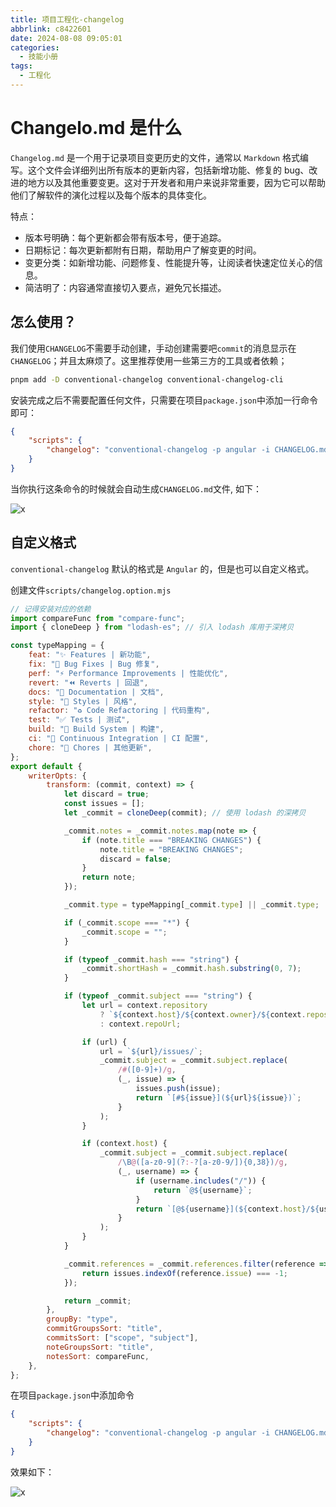 ```yaml
---
title: 项目工程化-changelog
abbrlink: c8422601
date: 2024-08-08 09:05:01
categories:
  - 技能小册
tags:
  - 工程化
---
```


# Changelo.md 是什么

`Changelog.md` 是一个用于记录项目变更历史的文件，通常以 `Markdown` 格式编写。这个文件会详细列出所有版本的更新内容，包括新增功能、修复的 bug、改进的地方以及其他重要变更。这对于开发者和用户来说非常重要，因为它可以帮助他们了解软件的演化过程以及每个版本的具体变化。

特点：

- 版本号明确：每个更新都会带有版本号，便于追踪。
- 日期标记：每次更新都附有日期，帮助用户了解变更的时间。
- 变更分类：如新增功能、问题修复、性能提升等，让阅读者快速定位关心的信息。
- 简洁明了：内容通常直接切入要点，避免冗长描述。

## 怎么使用？

我们使用`CHANGELOG`不需要手动创建，手动创建需要吧`commit`的消息显示在`CHANGELOG`；并且太麻烦了。这里推荐使用一些第三方的工具或者依赖；

```bash
pnpm add -D conventional-changelog conventional-changelog-cli
```

安装完成之后不需要配置任何文件，只需要在项目`package.json`中添加一行命令即可：

```json
{
	"scripts": {
		"changelog": "conventional-changelog -p angular -i CHANGELOG.md -s -r 0"
	}
}
```

当你执行这条命令的时候就会自动生成`CHANGELOG.md`文件, 如下：

![x](https://cn-sy1.rains3.com/cdn/images/image.45o6bf0ut.webp)

## 自定义格式

`conventional-changelog` 默认的格式是 `Angular` 的，但是也可以自定义格式。

创建文件`scripts/changelog.option.mjs`

```js
// 记得安装对应的依赖
import compareFunc from "compare-func";
import { cloneDeep } from "lodash-es"; // 引入 lodash 库用于深拷贝

const typeMapping = {
	feat: "✨ Features | 新功能",
	fix: "🐛 Bug Fixes | Bug 修复",
	perf: "⚡ Performance Improvements | 性能优化",
	revert: "⏪ Reverts | 回退",
	docs: "📝 Documentation | 文档",
	style: "💄 Styles | 风格",
	refactor: "♻ Code Refactoring | 代码重构",
	test: "✅ Tests | 测试",
	build: "👷‍ Build System | 构建",
	ci: "🔧 Continuous Integration | CI 配置",
	chore: "🎫 Chores | 其他更新",
};
export default {
	writerOpts: {
		transform: (commit, context) => {
			let discard = true;
			const issues = [];
			let _commit = cloneDeep(commit); // 使用 lodash 的深拷贝

			_commit.notes = _commit.notes.map(note => {
				if (note.title === "BREAKING CHANGES") {
					note.title = "BREAKING CHANGES";
					discard = false;
				}
				return note;
			});

			_commit.type = typeMapping[_commit.type] || _commit.type;

			if (_commit.scope === "*") {
				_commit.scope = "";
			}

			if (typeof _commit.hash === "string") {
				_commit.shortHash = _commit.hash.substring(0, 7);
			}

			if (typeof _commit.subject === "string") {
				let url = context.repository
					? `${context.host}/${context.owner}/${context.repository}`
					: context.repoUrl;

				if (url) {
					url = `${url}/issues/`;
					_commit.subject = _commit.subject.replace(
						/#([0-9]+)/g,
						(_, issue) => {
							issues.push(issue);
							return `[#${issue}](${url}${issue})`;
						}
					);
				}

				if (context.host) {
					_commit.subject = _commit.subject.replace(
						/\B@([a-z0-9](?:-?[a-z0-9/]){0,38})/g,
						(_, username) => {
							if (username.includes("/")) {
								return `@${username}`;
							}
							return `[@${username}](${context.host}/${username})`;
						}
					);
				}
			}

			_commit.references = _commit.references.filter(reference => {
				return issues.indexOf(reference.issue) === -1;
			});

			return _commit;
		},
		groupBy: "type",
		commitGroupsSort: "title",
		commitsSort: ["scope", "subject"],
		noteGroupsSort: "title",
		notesSort: compareFunc,
	},
};
```

在项目`package.json`中添加命令

```json
{
	"scripts": {
		"changelog": "conventional-changelog -p angular -i CHANGELOG.md -s -r 0 -n ./scripts/changelog-option.mjs && git add CHANGELOG.md"
	}
}
```

效果如下：

![x](https://cn-sy1.rains3.com/cdn/images/image.8l02pz4vrj.webp)
